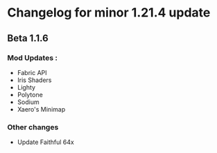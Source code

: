 # Changelog for minor 1.21.4 update

## Beta 1.1.6

### Mod Updates :
- Fabric API
- Iris Shaders
- Lighty
- Polytone
- Sodium
- Xaero's Minimap

### Other changes
- Update Faithful 64x
